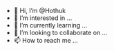 - 👋 Hi, I’m @Hothuk
- 👀 I’m interested in ...
- 🌱 I’m currently learning ...
- 💞️ I’m looking to collaborate on ...
- 📫 How to reach me ...

<!---
Hothuk/Hothuk is a ✨ special ✨ repository because its `README.md` (this file) appears on your GitHub profile.
You can click the Preview link to take a look at your changes.
--->
